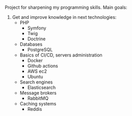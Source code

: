 Project for sharpening my programming skills. Main goals:

1. Get and improve knowledge in next technologies:
   - PHP
      - Symfony
      - Twig
      - Doctrine
   - Databases
      - PostgreSQL
   - Basics of CI/CD, servers administration
      - Docker
      - Github actions
      - AWS ec2
      - Ubuntu
   - Search engines
      - Elasticsearch
   - Message brokers
      - RabbitMQ
   - Caching systems
      - Reddis
